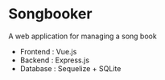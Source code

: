 # Songbooker
A web application for managing a song book
* Frontend : Vue.js
* Backend : Express.js
* Database : Sequelize + SQLite

